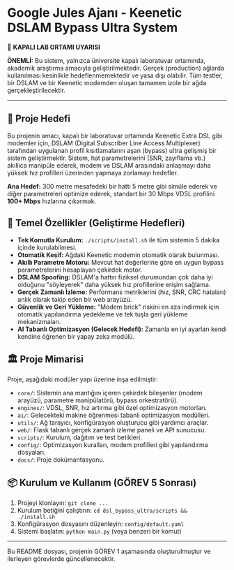 # Google Jules Ajanı - Keenetic DSLAM Bypass Ultra System

🔬 **KAPALI LAB ORTAMI UYARISI**

**ÖNEMLİ:** Bu sistem, yalnızca üniversite kapalı laboratuvar ortamında, akademik araştırma amacıyla geliştirilmektedir. Gerçek (production) ağlarda kullanılması kesinlikle hedeflenmemektedir ve yasa dışı olabilir. Tüm testler, bir DSLAM ve bir Keenetic modemden oluşan tamamen izole bir ağda gerçekleştirilecektir.

---

## 🎯 Proje Hedefi

Bu projenin amacı, kapalı bir laboratuvar ortamında Keenetic Extra DSL gibi modemler için, DSLAM (Digital Subscriber Line Access Multiplexer) tarafından uygulanan profil kısıtlamalarını aşan (bypass) ultra gelişmiş bir sistem geliştirmektir. Sistem, hat parametrelerini (SNR, zayıflama vb.) akıllıca manipüle ederek, modem ve DSLAM arasındaki anlaşmayı daha yüksek hız profilleri üzerinden yapmaya zorlamayı hedefler.

**Ana Hedef:** 300 metre mesafedeki bir hattı 5 metre gibi simüle ederek ve diğer parametreleri optimize ederek, standart bir 30 Mbps VDSL profilini **100+ Mbps** hızlarına çıkarmak.

## 🚀 Temel Özellikler (Geliştirme Hedefleri)

- **Tek Komutla Kurulum:** `./scripts/install.sh` ile tüm sistemin 5 dakika içinde kurulabilmesi.
- **Otomatik Keşif:** Ağdaki Keenetic modemin otomatik olarak bulunması.
- **Akıllı Parametre Motoru:** Mevcut hat değerlerine göre en uygun bypass parametrelerini hesaplayan çekirdek motor.
- **DSLAM Spoofing:** DSLAM'a hattın fiziksel durumundan çok daha iyi olduğunu "söyleyerek" daha yüksek hız profillerine erişim sağlama.
- **Gerçek Zamanlı İzleme:** Performans metriklerini (hız, SNR, CRC hataları) anlık olarak takip eden bir web arayüzü.
- **Güvenlik ve Geri Yükleme:** "Modem brick" riskini en aza indirmek için otomatik yapılandırma yedekleme ve tek tuşla geri yükleme mekanizmaları.
- **AI Tabanlı Optimizasyon (Gelecek Hedefi):** Zamanla en iyi ayarları kendi kendine öğrenen bir yapay zeka modülü.

## 🏛️ Proje Mimarisi

Proje, aşağıdaki modüler yapı üzerine inşa edilmiştir:

- `core/`: Sistemin ana mantığını içeren çekirdek bileşenler (modem arayüzü, parametre manipülatörü, bypass orkestratörü).
- `engines/`: VDSL, SNR, hız artırma gibi özel optimizasyon motorları.
- `ai/`: Gelecekteki makine öğrenmesi tabanlı optimizasyon modülleri.
- `utils/`: Ağ tarayıcı, konfigürasyon oluşturucu gibi yardımcı araçlar.
- `web/`: Flask tabanlı gerçek zamanlı izleme paneli ve API sunucusu.
- `scripts/`: Kurulum, dağıtım ve test betikleri.
- `config/`: Optimizasyon kuralları, modem profilleri gibi yapılandırma dosyaları.
- `docs/`: Proje dokümantasyonu.

## 📦 Kurulum ve Kullanım (GÖREV 5 Sonrası)

1.  Projeyi klonlayın: `git clone ...`
2.  Kurulum betiğini çalıştırın: `cd dsl_bypass_ultra/scripts && ./install.sh`
3.  Konfigürasyon dosyasını düzenleyin: `config/default.yaml`
4.  Sistemi başlatın: `python main.py` (veya benzeri bir komut)

---
Bu README dosyası, projenin GÖREV 1 aşamasında oluşturulmuştur ve ilerleyen görevlerde güncellenecektir.